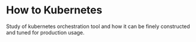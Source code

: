 # How to Kubernetes

Study of kubernetes orchestration tool and how it can be finely constructed and tuned for production usage.

